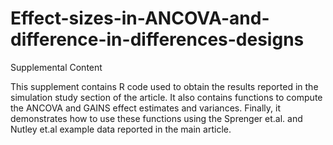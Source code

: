 # Effect-sizes-in-ANCOVA-and-difference-in-differences-designs
Supplemental Content

This supplement contains R code used to obtain the results reported in the simulation study section of the article. It also contains functions to compute the ANCOVA and GAINS effect estimates and variances. Finally, it demonstrates how to use these functions using the Sprenger et.al. and Nutley et.al example data reported in the main article.   


